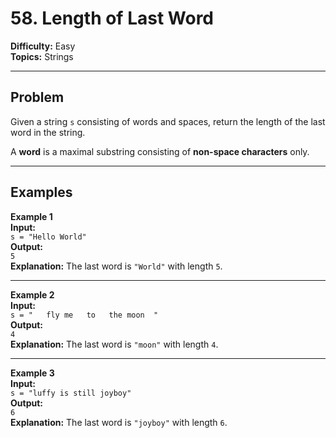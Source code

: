 # 58. Length of Last Word

**Difficulty:** Easy  
**Topics:** Strings  

---

## Problem
Given a string `s` consisting of words and spaces, return the length of the last word in the string.

A **word** is a maximal substring consisting of **non-space characters** only.

---

## Examples

**Example 1**  
**Input:**  
`s = "Hello World"`  
**Output:**  
`5`  
**Explanation:** The last word is `"World"` with length `5`.

---

**Example 2**  
**Input:**  
`s = "   fly me   to   the moon  "`  
**Output:**  
`4`  
**Explanation:** The last word is `"moon"` with length `4`.

---

**Example 3**  
**Input:**  
`s = "luffy is still joyboy"`  
**Output:**  
`6`  
**Explanation:** The last word is `"joyboy"` with length `6`.
